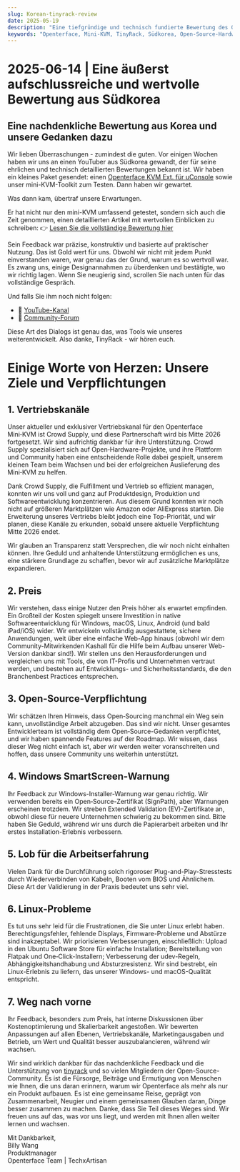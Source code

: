```yaml
---
slug: Korean-tinyrack-review
date: 2025-05-19
description: "Eine tiefgründige und technisch fundierte Bewertung des Openterface Mini-KVM aus der TinyRack-Community in Südkorea, gefolgt von einer transparenten und herzlichen Antwort unseres Teams. Dieser Austausch unterstreicht Feedback aus der Praxis, unser Engagement für Open Source und die gemeinsame Reise zur Verbesserung von Tools durch Community-Zusammenarbeit."
keywords: "Openterface, Mini-KVM, TinyRack, Südkorea, Open-Source-Hardware, USB KVM, Linux-Unterstützung, Community-Bewertung, ehrliches Feedback, Technik-Review, Windows KVM, Open-Hardware-Antwort, Crowd Supply, GitHub, Entwicklungs-Roadmap"
---
```


# 2025-06-14 | Eine äußerst aufschlussreiche und wertvolle Bewertung aus Südkorea

## Eine nachdenkliche Bewertung aus Korea und unsere Gedanken dazu

Wir lieben Überraschungen - zumindest die guten. Vor einigen Wochen haben wir uns an einen YouTuber aus Südkorea gewandt, der für seine ehrlichen und technisch detaillierten Bewertungen bekannt ist. Wir haben ein kleines Paket gesendet: einen [Openterface KVM Ext. für uConsole](https://shop.techxartisan.com/products/openterface-kvm-ext-for-uconsole) sowie unser mini-KVM-Toolkit zum Testen. Dann haben wir gewartet.

Was dann kam, übertraf unsere Erwartungen.

Er hat nicht nur den mini-KVM umfassend getestet, sondern sich auch die Zeit genommen, einen detaillierten Artikel mit wertvollen Einblicken zu schreiben:
👉 [Lesen Sie die vollständige Bewertung hier](https://tinyrack.net/openterface-mini-kvm)

Sein Feedback war präzise, konstruktiv und basierte auf praktischer Nutzung. Das ist Gold wert für uns. Obwohl wir nicht mit jedem Punkt einverstanden waren, war genau das der Grund, warum es so wertvoll war. Es zwang uns, einige Designannahmen zu überdenken und bestätigte, wo wir richtig lagen. Wenn Sie neugierig sind, scrollen Sie nach unten für das vollständige Gespräch.

Und falls Sie ihm noch nicht folgen:
- 🎥 [YouTube-Kanal](https://youtube.com/@tinyrack)
- 💬 [Community-Forum](https://forum.tinyrack.net)

Diese Art des Dialogs ist genau das, was Tools wie unseres weiterentwickelt. Also danke, TinyRack - wir hören euch.

# Einige Worte von Herzen: Unsere Ziele und Verpflichtungen

## 1. Vertriebskanäle
Unser aktueller und exklusiver Vertriebskanal für den Openterface Mini‑KVM ist Crowd Supply, und diese Partnerschaft wird bis Mitte 2026 fortgesetzt. Wir sind aufrichtig dankbar für ihre Unterstützung. Crowd Supply spezialisiert sich auf Open‑Hardware-Projekte, und ihre Plattform und Community haben eine entscheidende Rolle dabei gespielt, unserem kleinen Team beim Wachsen und bei der erfolgreichen Auslieferung des Mini‑KVM zu helfen.

Dank Crowd Supply, die Fulfillment und Vertrieb so effizient managen, konnten wir uns voll und ganz auf Produktdesign, Produktion und Softwareentwicklung konzentrieren. Aus diesem Grund konnten wir noch nicht auf größeren Marktplätzen wie Amazon oder AliExpress starten. Die Erweiterung unseres Vertriebs bleibt jedoch eine Top-Priorität, und wir planen, diese Kanäle zu erkunden, sobald unsere aktuelle Verpflichtung Mitte 2026 endet.

Wir glauben an Transparenz statt Versprechen, die wir noch nicht einhalten können. Ihre Geduld und anhaltende Unterstützung ermöglichen es uns, eine stärkere Grundlage zu schaffen, bevor wir auf zusätzliche Marktplätze expandieren.

## 2. Preis
Wir verstehen, dass einige Nutzer den Preis höher als erwartet empfinden. Ein Großteil der Kosten spiegelt unsere Investition in native Softwareentwicklung für Windows, macOS, Linux, Android (und bald iPad/iOS) wider. Wir entwickeln vollständig ausgestattete, sichere Anwendungen, weit über eine einfache Web-App hinaus (obwohl wir dem Community-Mitwirkenden Kashall für die Hilfe beim Aufbau unserer Web-Version dankbar sind!). Wir stellen uns den Herausforderungen und vergleichen uns mit Tools, die von IT-Profis und Unternehmen vertraut werden, und bestehen auf Entwicklungs- und Sicherheitsstandards, die den Branchenbest Practices entsprechen.

## 3. Open-Source-Verpflichtung
Wir schätzen Ihren Hinweis, dass Open‑Sourcing manchmal ein Weg sein kann, unvollständige Arbeit abzugeben. Das sind wir nicht. Unser gesamtes Entwicklerteam ist vollständig dem Open‑Source-Gedanken verpflichtet, und wir haben spannende Features auf der Roadmap. Wir wissen, dass dieser Weg nicht einfach ist, aber wir werden weiter voranschreiten und hoffen, dass unsere Community uns weiterhin unterstützt.

## 4. Windows SmartScreen-Warnung
Ihr Feedback zur Windows-Installer-Warnung war genau richtig. Wir verwenden bereits ein Open‑Source-Zertifikat (SignPath), aber Warnungen erscheinen trotzdem. Wir streben Extended Validation (EV)-Zertifikate an, obwohl diese für neuere Unternehmen schwierig zu bekommen sind. Bitte haben Sie Geduld, während wir uns durch die Papierarbeit arbeiten und Ihr erstes Installation-Erlebnis verbessern.

## 5. Lob für die Arbeitserfahrung
Vielen Dank für die Durchführung solch rigoroser Plug-and-Play-Stresstests durch Wiederverbinden von Kabeln, Booten vom BIOS und Ähnlichem. Diese Art der Validierung in der Praxis bedeutet uns sehr viel.

## 6. Linux-Probleme
Es tut uns sehr leid für die Frustrationen, die Sie unter Linux erlebt haben. Berechtigungsfehler, fehlende Displays, Firmware-Probleme und Abstürze sind inakzeptabel. Wir priorisieren Verbesserungen, einschließlich: Upload in den Ubuntu Software Store für einfache Installation; Bereitstellung von Flatpak und One‑Click-Installern; Verbesserung der udev-Regeln, Abhängigkeitshandhabung und Absturzresistenz. Wir sind bestrebt, ein Linux-Erlebnis zu liefern, das unserer Windows- und macOS-Qualität entspricht.

## 7. Weg nach vorne
Ihr Feedback, besonders zum Preis, hat interne Diskussionen über Kostenoptimierung und Skalierbarkeit angestoßen. Wir bewerten Anpassungen auf allen Ebenen, Vertriebskanäle, Marketingausgaben und Betrieb, um Wert und Qualität besser auszubalancieren, während wir wachsen.

Wir sind wirklich dankbar für das nachdenkliche Feedback und die Unterstützung von [tinyrack](https://www.youtube.com/@tinyrack) und so vielen Mitgliedern der Open-Source-Community. Es ist die Fürsorge, Beiträge und Ermutigung von Menschen wie Ihnen, die uns daran erinnern, warum wir Openterface als mehr als nur ein Produkt aufbauen. Es ist eine gemeinsame Reise, geprägt von Zusammenarbeit, Neugier und einem gemeinsamen Glauben daran, Dinge besser zusammen zu machen. Danke, dass Sie Teil dieses Weges sind. Wir freuen uns auf das, was vor uns liegt, und werden mit Ihnen allen weiter lernen und wachsen.

Mit Dankbarkeit,  
Billy Wang  
Produktmanager  
Openterface Team | TechxArtisan